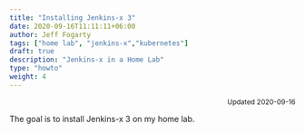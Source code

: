 ```yaml
---
title: "Installing Jenkins-x 3"
date: 2020-09-16T11:11:11+06:00
author: Jeff Fogarty
tags: ["home lab", "jenkins-x","kubernetes"]
draft: true
description: "Jenkins-x in a Home Lab"
type: "howto"
weight: 4
---
```

<div style="font-size: 12px; text-align: right !important"; >Updated 2020-09-16 </div><p>

The goal is to install Jenkins-x 3 on my home lab.
